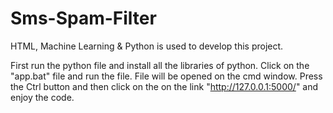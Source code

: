 # Sms-Spam-Filter
HTML, Machine Learning &amp; Python is used to develop this project.

First run the python file and install all the libraries of python. 
Click on the "app.bat" file and run the file. File will be opened on the cmd window.
Press the Ctrl button and then click on the on the link "http://127.0.0.1:5000/" and enjoy the code.
